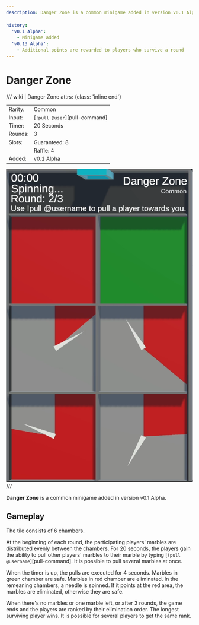 ```yaml
---
description: Danger Zone is a common minigame added in version v0.1 Alpha.

history:
  'v0.1 Alpha':
    - Minigame added
  'v0.13 Alpha':
    - Additional points are rewarded to players who survive a round
---
```


# Danger Zone

/// wiki | Danger Zone
    attrs: {class: 'inline end'}

|         |                               |
|---------|-------------------------------|
| Rarity: | Common                        |
| Input:  | [`!pull @user`][pull-command] |
| Timer:  | 20 Seconds                    |
| Rounds: | 3                             |
| Slots:  | Guaranteed: 8                 |
|         | Raffle: 4                     |
| Added:  | v0.1 Alpha                    |

![danger-zone](../../assets/images/minigames/twitch/danger-zone.png)
///

**Danger Zone** is a common minigame added in version v0.1 Alpha.

## Gameplay

The tile consists of 6 chambers.

At the beginning of each round, the participating players' marbles are distributed evenly between the chambers. For 20 seconds, the players gain the ability to pull other players' marbles to their marble by typing [`!pull @username`][pull-command]. It is possible to pull several marbles at once.

When the timer is up, the pulls are executed for 4 seconds. Marbles in green chamber are safe. Marbles in red chamber are eliminated. In the remeaning chambers, a needle is spinned. If it points at the red area, the marbles are eliminated, otherwise they are safe.

When there's no marbles or one marble left, or after 3 rounds, the game ends and the players are ranked by their elimination order. The longest surviving player wins. It is possible for several players to get the same rank.
